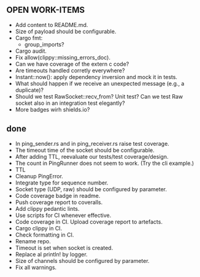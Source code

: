 ## OPEN WORK-ITEMS

- Add content to README.md.
- Size of payload should be configurable.
- Cargo fmt:
  - group_imports?
- Cargo audit.
- Fix allow(clippy::missing_errors_doc).
- Can we have coverage of the extern c code?
- Are timeouts handled corretly everywhere?
- Instant::now(): apply dependency inversion and mock it in tests.
- What should happen if we receive an unexpected message (e.g., a duplicate)?
- Should we test RawSocket::recv_from? Unit test? Can we test Raw socket also in an integration test elegantly?
- More badges wirh shields.io?

## done

- In ping_sender.rs and in ping_receiver.rs raise test coverage.
- The timeout time of the socket should be configurable.
- After adding TTL, reevaluate our tests/test coverage/design.
- The count in PingRunner does not seem to work. (Try the cli example.)
- TTL
- Cleanup PingError.
- Integrate type for sequence number.
- Socket type (UDP, raw) should be configured by parameter.
- Code coverage badge in readme.
- Push coverage report to coveralls.
- Add clippy pedantic lints.
- Use scripts for CI whenever effective.
- Code coverage in CI. Upload coverage report to artefacts.
- Cargo clippy in CI.
- Check formatting in CI.
- Rename repo.
- Timeout is set when socket is created.
- Replace al println! by logger.
- Size of channels should be configured by parameter.
- Fix all warnings.
